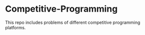 # Competitive-Programming
This repo includes problems of different competitive programming platforms.
